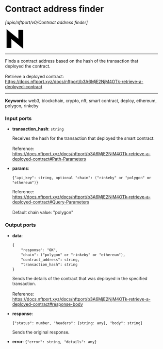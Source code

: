 # Contract address finder

_[apis/nftport/v0/Contract address finder]_

![icon](</assets/icons/352b98b2-6df6-4a21-93e1-a31cf5b9311d.png>)

---

Finds a contract address based on the hash of the transaction that deployed the contract.<br>
<br>
Retrieve a deployed contract:<br>
https://docs.nftport.xyz/docs/nftport/b3A6MjE2NjM4OTk-retrieve-a-deployed-contract<br>

---

__Keywords__: web3, blockchain, crypto, nft, smart contract, deploy, ethereum, polygon, rinkeby

### Input ports

* __transaction_hash__: ` string `

    Receives the hash for the transaction that deployed the smart contract.<br>
    <br>
    Reference:<br>
    https://docs.nftport.xyz/docs/nftport/b3A6MjE2NjM4OTk-retrieve-a-deployed-contract#Path-Parameters<br>


* __params__: 
    ```
    {"api_key": string, optional "chain": ("rinkeby" or "polygon" or "ethereum")}
    ```

    Reference:<br>
    https://docs.nftport.xyz/docs/nftport/b3A6MjE2NjM4OTk-retrieve-a-deployed-contract#Query-Parameters<br>
    <br>
    Default chain value: "polygon"<br>

### Output ports

* __data__: 
    ```
    {
        "response": "OK",
        "chain": ("polygon" or "rinkeby" or "ethereum"),
        "contract_address": string,
        "transaction_hash": string
    }
    ```

    Sends the details of the contract that was deployed in the specified transaction.<br>
    <br>
    Reference:<br>
    https://docs.nftport.xyz/docs/nftport/b3A6MjE2NjM4OTk-retrieve-a-deployed-contract#response-body<br>


* __response__: 
    ```
    {"status": number, "headers": {string: any}, "body": string}
    ```

    Sends the original response.<br>


* __error__: ` {"error": string, "details": any} `

